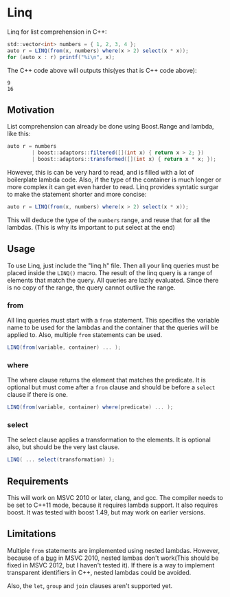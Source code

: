 Linq
====

Linq for list comprehension in C++:

```c#
std::vector<int> numbers = { 1, 2, 3, 4 };
auto r = LINQ(from(x, numbers) where(x > 2) select(x * x));
for (auto x : r) printf("%i\n", x);
```

The C++ code above will outputs this(yes that is C++ code above):

    9
    16


Motivation
----------

List comprehension can already be done using Boost.Range and lambda, like this:

```c#
auto r = numbers 
        | boost::adaptors::filtered([](int x) { return x > 2; }) 
        | boost::adaptors::transformed([](int x) { return x * x; });
```

However, this is can be very hard to read, and is filled with a lot of boilerplate lambda code. Also, if the type of the container is much longer or more complex it can get even harder to read. Linq provides syntatic surgar to make the statement shorter and more concise:

```c#
auto r = LINQ(from(x, numbers) where(x > 2) select(x * x));
```

This will deduce the type of the `numbers` range, and reuse that for all the lambdas. (This is why its important to put select at the end)

Usage
-----

To use Linq, just include the "linq.h" file. Then all your linq queries must be placed inside the `LINQ()` macro. The result of the linq query is a range of elements that match the query. All queries are lazily evaluated. Since there is no copy of the range, the query cannot outlive the range.


### from
All linq queries must start with a `from` statement. This specifies the variable name to be used for the lambdas and the container that the queries will be applied to. Also, multiple `from` statements can be used.

```c#
LINQ(from(variable, container) ... );
```

### where
The where clause returns the element that matches the predicate. It is optional but must come after a `from` clause and should be before a `select` clause if there is one.

 ```c#
LINQ(from(variable, container) where(predicate) ... );
```

### select
The select clause applies a transformation to the elements. It is optional also, but should be the very last clause.

 ```c#
LINQ( ... select(transformation) );
```

Requirements
------------

This will work on MSVC 2010 or later, clang, and gcc. The compiler needs to be set to C++11 mode, because it requires lambda support. It also requires boost. It was tested with boost 1.49, but may work on earlier versions. 

Limitations
-----------

Multiple `from` statements are implemented using nested lambdas. However, because of a [bug](http://connect.microsoft.com/VisualStudio/feedback/details/634688) in MSVC 2010, nested lambas don't work(This should be fixed in MSVC 2012, but I haven't tested it). If there is a way to implement transparent identifiers in C++, nested lambdas could be avoided.

Also, the `let`, `group` and `join` clauses aren't supported yet.

